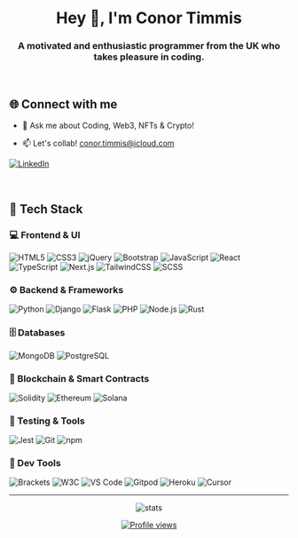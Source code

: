 <h1 align="center">Hey 👋, I'm Conor Timmis</h1>
<h3 align="center">A motivated and enthusiastic programmer from the UK who takes pleasure in coding.</h3>
<br>

## 🌐 Connect with me

- 💬 Ask me about Coding, Web3, NFTs & Crypto!

- 📫 Let's collab! conor.timmis@icloud.com

[![LinkedIn](https://img.shields.io/badge/LinkedIn-%230077B5.svg?style=for-the-badge&logo=linkedin&logoColor=white)](https://www.linkedin.com/in/conor-timmis/)

<br>

## 🚀 Tech Stack

### 💻 Frontend & UI
![HTML5](https://img.shields.io/badge/html5-E34F26?style=for-the-badge&logo=html5&logoColor=white)
![CSS3](https://img.shields.io/badge/css3-1572B6?style=for-the-badge&logo=css3&logoColor=white)
![jQuery](https://img.shields.io/badge/jquery-%230769AD.svg?style=for-the-badge&logo=jquery&logoColor=white)
![Bootstrap](https://img.shields.io/badge/bootstrap-%23563D7C.svg?style=for-the-badge&logo=bootstrap&logoColor=white)
![JavaScript](https://img.shields.io/badge/javascript-F7DF1E?style=for-the-badge&logo=javascript&logoColor=black)
![React](https://img.shields.io/badge/react-%2320232a.svg?style=for-the-badge&logo=react&logoColor=%2361DAFB)
![TypeScript](https://img.shields.io/badge/typescript-%23007ACC.svg?style=for-the-badge&logo=typescript&logoColor=white)
![Next.js](https://img.shields.io/badge/Next.js-000000?style=for-the-badge&logo=next.js&logoColor=white)
![TailwindCSS](https://img.shields.io/badge/tailwindcss-06B6D4?style=for-the-badge&logo=tailwindcss&logoColor=white)
![SCSS](https://img.shields.io/badge/SCSS-CC6699?style=for-the-badge&logo=sass&logoColor=white)

### ⚙️ Backend & Frameworks
![Python](https://img.shields.io/badge/python-3776AB?style=for-the-badge&logo=python&logoColor=white)
![Django](https://img.shields.io/badge/django-%23092E20.svg?style=for-the-badge&logo=django&logoColor=white)
![Flask](https://img.shields.io/badge/flask-%23000.svg?style=for-the-badge&logo=flask&logoColor=white)
![PHP](https://img.shields.io/badge/php-777BB4?style=for-the-badge&logo=php&logoColor=white)
![Node.js](https://img.shields.io/badge/node.js-339933?style=for-the-badge&logo=nodedotjs&logoColor=white)
![Rust](https://img.shields.io/badge/rust-%23000000.svg?style=for-the-badge&logo=rust&logoColor=white)

### 🗄️ Databases
![MongoDB](https://img.shields.io/badge/mongodb-%234ea94b.svg?style=for-the-badge&logo=mongodb&logoColor=white)
![PostgreSQL](https://img.shields.io/badge/postgresql-%23316192.svg?style=for-the-badge&logo=postgresql&logoColor=white)

### 🔗 Blockchain & Smart Contracts
![Solidity](https://img.shields.io/badge/Solidity-%23363636.svg?style=for-the-badge&logo=solidity&logoColor=white)
![Ethereum](https://img.shields.io/badge/Ethereum-3C3C3D?style=for-the-badge&logo=ethereum&logoColor=white)
![Solana](https://img.shields.io/badge/Solana-3A0CA3?style=for-the-badge&logo=solana&logoColor=white)

### 🧪 Testing & Tools
![Jest](https://img.shields.io/badge/jest-C21325?style=for-the-badge&logo=jest&logoColor=white)
![Git](https://img.shields.io/badge/git-F05032?style=for-the-badge&logo=git&logoColor=white)
![npm](https://img.shields.io/badge/npm-CB3837?style=for-the-badge&logo=npm&logoColor=white)

### 🧰 Dev Tools
![Brackets](https://img.shields.io/badge/brackets-0045AD?style=for-the-badge&logo=brackets&logoColor=white)
![W3C](https://img.shields.io/badge/w3c-%23000000.svg?style=for-the-badge&logo=w3c&logoColor=white)
![VS Code](https://img.shields.io/badge/vscode-007ACC?style=for-the-badge&logo=visual-studio-code&logoColor=white)
![Gitpod](https://img.shields.io/badge/gitpod-1AA6E4?style=for-the-badge&logo=gitpod&logoColor=white)
![Heroku](https://img.shields.io/badge/heroku-430098?style=for-the-badge&logo=heroku&logoColor=white)
![Cursor](https://img.shields.io/badge/Cursor-3C3C3C?style=for-the-badge&logo=cursor&logoColor=white)



---


<p align="center"> 
  <img src="https://github-readme-stats.vercel.app/api/top-langs/?username=conor-timmis&layout=compact&theme=radical" alt="stats" />
</p>

<div align="center">
  <a href="https://komarev.com/ghpvc/?username=conor-timmis&style=flat-square">
    <img src="https://komarev.com/ghpvc/?username=conor-timmis&style=flat-square" alt="Profile views">
  </a>
</div>
